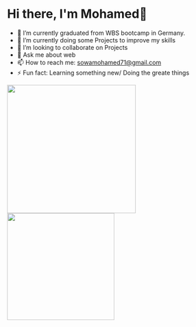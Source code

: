# Hi there, I'm Mohamed👋

- 🔭 I’m currently graduated from WBS bootcamp in Germany.
- 🌱 I’m currently doing some Projects to improve my skills
- 👯 I’m looking to collaborate on Projects 
- 💬 Ask me about web
- 📫 How to reach me: sowamohamed71@gmail.com 
- ⚡ Fun fact: Learning something new/ Doing the greate things
<img align="left" width="300" src="https://github-readme-stats.vercel.app/api?username=SawaMohamed&show_icons=true&theme=radical"/>
<img align="left" width="250" src="https://github-readme-stats.vercel.app/api/top-langs/?username=SawaMohamed&layout=compact"/>





 
